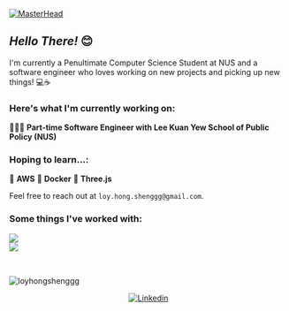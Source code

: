 [![MasterHead](https://images-wixmp-ed30a86b8c4ca887773594c2.wixmp.com/f/afbefb6e-a4d3-447e-bf7a-10d0fe1b8087/db9bmis-7b3ec247-e33f-4bf2-bbf6-1b94ab0e7777.gif?token=eyJ0eXAiOiJKV1QiLCJhbGciOiJIUzI1NiJ9.eyJzdWIiOiJ1cm46YXBwOjdlMGQxODg5ODIyNjQzNzNhNWYwZDQxNWVhMGQyNmUwIiwiaXNzIjoidXJuOmFwcDo3ZTBkMTg4OTgyMjY0MzczYTVmMGQ0MTVlYTBkMjZlMCIsIm9iaiI6W1t7InBhdGgiOiJcL2ZcL2FmYmVmYjZlLWE0ZDMtNDQ3ZS1iZjdhLTEwZDBmZTFiODA4N1wvZGI5Ym1pcy03YjNlYzI0Ny1lMzNmLTRiZjItYmJmNi0xYjk0YWIwZTc3NzcuZ2lmIn1dXSwiYXVkIjpbInVybjpzZXJ2aWNlOmZpbGUuZG93bmxvYWQiXX0.thIKVm8noN3DBeGIleGfRJjFU45Gkdgsly5g056LVko)](https://loy-hongsheng.vercel.app/)

## *Hello There!* 😊

I'm currently a Penultimate Computer Science Student at NUS and a software engineer who loves working on new projects and picking up new things! 💻☕

### Here's what I'm currently working on:

🧑🏻‍💻 **Part-time Software Engineer with Lee Kuan Yew School of Public Policy (NUS)**


### Hoping to learn...:

🍇 **AWS**
🥝 **Docker**
📐 **Three.js**

Feel free to reach out at ```loy.hong.shenggg@gmail.com```.

### Some things I've worked with:

<p>
  <a href="https://skillicons.dev">
    <img src="https://skillicons.dev/icons?i=js,ts,py,java,react,firebase,nodejs,express,mongodb" /> <br/>
    <img src="https://skillicons.dev/icons?i=tailwind,nextjs,postgres,mysql,flutter,firebase,figma,postman" />
  </a>
</p>

<br>

<p><img align="left" src="https://github-readme-stats.vercel.app/api/top-langs?username=loyhongshenggg&show_icons=true&locale=en&layout=compact" alt="loyhongshenggg" /></p>


<br>

<p align="center"><a href="https://www.linkedin.com/in/loyhongsheng"><img alt="Linkedin" src="https://img.shields.io/badge/linkedin-0077B5?logo=linkedin&logoColor=white&style=for-the-badge" /></a>
